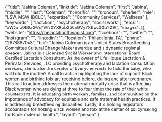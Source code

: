{
  "title": "Jabina Coleman",
  "linktitle": "Jabina Coleman",
  "first": "Jabina",
  "middle": "",
  "last": "Coleman",
  "honorific": "",
  "pronoun": "she/her",
  "role": "LSW, MSW, IBCLC",
  "expertise": [
    "Community Services",
    "Wellness"
  ],
  "keywords": [
    "lactation",
    "psychotherapy",
    "social work"
  ],
  "email": "aW5mb0B0aGVsYWN0YXRpb250aGVyYXBpc3QuY29t",
  "images": [],
  "website": "https://thelactationtherapist.com",
  "facebook": "",
  "twitter": "",
  "instagram": "",
  "linkedin": "",
  "location": "Philadelphia, PA",
  "phone": "2678887043",
  "bio": "Jabina Coleman is an United States Breastfeeding Committee Cultural Change Maker awardee and a dynamic regional speaker. Jabina is a Licensed Social Worker and International Board Certified Lactation Consultant. As the owner of Life House Lactation & Perinatal Services, LLC providing psychotherapy and  lactation consultation services, she is also the creator of Everyone wants to hold the baby, who will hold the mother? A call to action highlighting the lack of support Black women and birthing folx are receiving before, during and after pregnancy. This call to action addresses the maternal mortality crisis that is affecting Black women who are dying at three to four times the rate of their white counterparts. It is educating birth workers, families, and communities on the importance of advocacy for equitable and safe maternal health practices. It is addressing breastfeeding disparities. Lastly, it is holding legislators accountable for holding Black women and folx at the center of policymaking for Black maternal health.",
  "layout": "person"
}